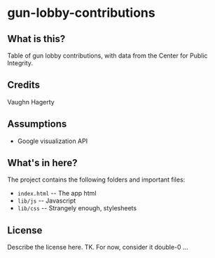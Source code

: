 gun-lobby-contributions
=======================

What is this?
-------------

Table of gun lobby contributions, with data from the Center for Public Integrity.

Credits
---------

Vaughn Hagerty

Assumptions
-----------

* Google visualization API

What's in here?
---------------

The project contains the following folders and important files:

* ``index.html`` -- The app html
* ``lib/js`` -- Javascript
* ``lib/css`` -- Strangely enough, stylesheets

License
----------

Describe the license here. TK. For now, consider it double-0 ...

